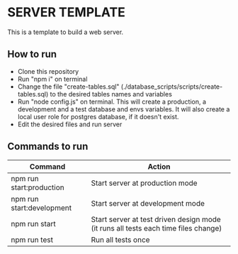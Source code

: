# SERVER TEMPLATE

This is a template to build a web server.

## How to run

-   Clone this repository
-   Run "npm i" on terminal
-   Change the file "create-tables.sql" (./database_scripts/scripts/create-tables.sql) to the desired tables names and variables
-   Run "node config.js" on terminal. This will create a production, a development and a test database and envs variables. It will also create a local user role for postgres database, if it doesn't exist.
-   Edit the desired files and run server

## Commands to run

| Command                   | Action                                                                             |
| ------------------------- | ---------------------------------------------------------------------------------- |
| npm run start:production  | Start server at production mode                                                    |
| npm run start:development | Start server at development mode                                                   |
| npm run start             | Start server at test driven design mode (it runs all tests each time files change) |
| npm run test              | Run all tests once                                                                 |
